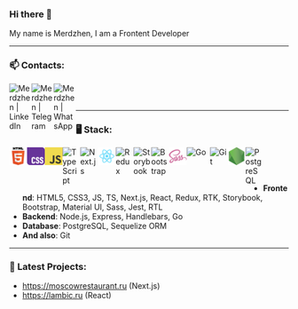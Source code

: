 ### Hi there 👋

<!--
**Merdzhen/Merdzhen** is a ✨ _special_ ✨ repository because its `README.md` (this file) appears on your GitHub profile.

Here are some ideas to get you started:

- 🔭 I’m currently working on ...
- 🌱 I’m currently learning ...
- 👯 I’m looking to collaborate on ...
- 🤔 I’m looking for help with ...
- 💬 Ask me about ...
- 📫 How to reach me: ...
- 😄 Pronouns: ...
- ⚡ Fun fact: ...
-->

My name is Merdzhen, I am a Frontent Developer

---
### 📫 Contacts:

[<img align="left" alt="Merdzhen | LinkedIn" width="40px" src="https://img.icons8.com/color/48/000000/linkedin-2--v1.png" />][linkedin]
[<img align="left" alt="Merdzhen | Telegram" width="40px" src="https://img.icons8.com/fluency/48/000000/telegram-app.png" />][telegram]
[<img align="left" alt="Merdzhen | WhatsApp" width="40px" src="https://img.icons8.com/color/48/000000/whatsapp.png" />][whatsapp]

<br/>
<br/>

<!-- --- -->
<!-- ### CV: -->

<!-- --- - [in English](https://drive.google.com/file/d/1wnfXsB_p_AEbvpM2vm-xgGYge_eUjqGJ/view?usp=sharing)  -->
<!-- - [in Russian](https://drive.google.com/file/d/1j4FHmT-JxyMUPz0SlFYd3HiC04v9bVIs/view?usp=sharing) -->
<!-- - [in English](https://drive.google.com/file/d/1_vnI5D0epjcAq0HnglMxPeKGTdDEbX-J/view?usp=sharing) -->

---
### 🖥 Stack:

[<img align="left" alt="HTML5" width="32px" src="https://raw.githubusercontent.com/github/explore/80688e429a7d4ef2fca1e82350fe8e3517d3494d/topics/html/html.png" />][git]
[<img align="left" alt="CSS3" width="32px" src="https://raw.githubusercontent.com/github/explore/80688e429a7d4ef2fca1e82350fe8e3517d3494d/topics/css/css.png" />][git]
[<img align="left" alt="JavaScript" width="32px" src="https://raw.githubusercontent.com/github/explore/80688e429a7d4ef2fca1e82350fe8e3517d3494d/topics/javascript/javascript.png" />][git]
[<img align="left" alt="TypeScript" width="32px" src="https://upload.wikimedia.org/wikipedia/commons/4/4c/Typescript_logo_2020.svg" />][git]
[<img align="left" alt="Next.js" width="32px" src="https://d2nir1j4sou8ez.cloudfront.net/wp-content/uploads/2021/12/nextjs-boilerplate-logo.png" />][git]
[<img align="left" alt="React" width="32px" src="https://raw.githubusercontent.com/github/explore/80688e429a7d4ef2fca1e82350fe8e3517d3494d/topics/react/react.png" />][git]
[<img align="left" alt="Redux"  width="32px" src="https://img.icons8.com/color/48/000000/redux.png"/>][git]
[<img align="left" alt="Storybook" width="32px" src="https://avatars.githubusercontent.com/u/22632046?s=200&v=4" />][git]
[<img align="left" alt="Bootstrap" width="32px" src="https://getbootstrap.com/docs/5.2/assets/brand/bootstrap-logo-shadow.png" />][git]
[<img align="left" alt="Sass" width="32px" src="https://raw.githubusercontent.com/github/explore/80688e429a7d4ef2fca1e82350fe8e3517d3494d/topics/sass/sass.png" />][git]
[<img align="left" alt="Go" width="42px" style="vertical-align: middle;" src="https://images.icon-icons.com/2699/PNG/512/golang_logo_icon_171073.png"/>][git]
[<img align="left" alt="Git" width="32px" src="https://img.icons8.com/color/48/000000/git.png"/>][git]
[<img align="left" alt="Node.js" width="32px" src="https://raw.githubusercontent.com/github/explore/80688e429a7d4ef2fca1e82350fe8e3517d3494d/topics/nodejs/nodejs.png" />][git]
[<img align="left" alt="PostgreSQL" width="32px" src="https://img.icons8.com/color/50/000000/postgreesql.png"/>][git]


<br/>
<br/>
<br/>

- **Frontend**: HTML5, CSS3, JS, TS, Next.js, React, Redux, RTK, Storybook, Bootstrap, Material UI, Sass, Jest, RTL
- **Backend**: Node.js, Express, Handlebars, Go
- **Database**: PostgreSQL, Sequelize ORM
- **And also**: Git

---
### 📁 Latest Projects:

- https://moscowrestaurant.ru (Next.js)
- https://lambic.ru (React)


[linkedin]: https://www.linkedin.com/in/Merdzhen
[whatsapp]: https://wa.me/79257165935
[telegram]: https://t.me/merdzhen_km
[git]: https://github.com/Merdzhen
